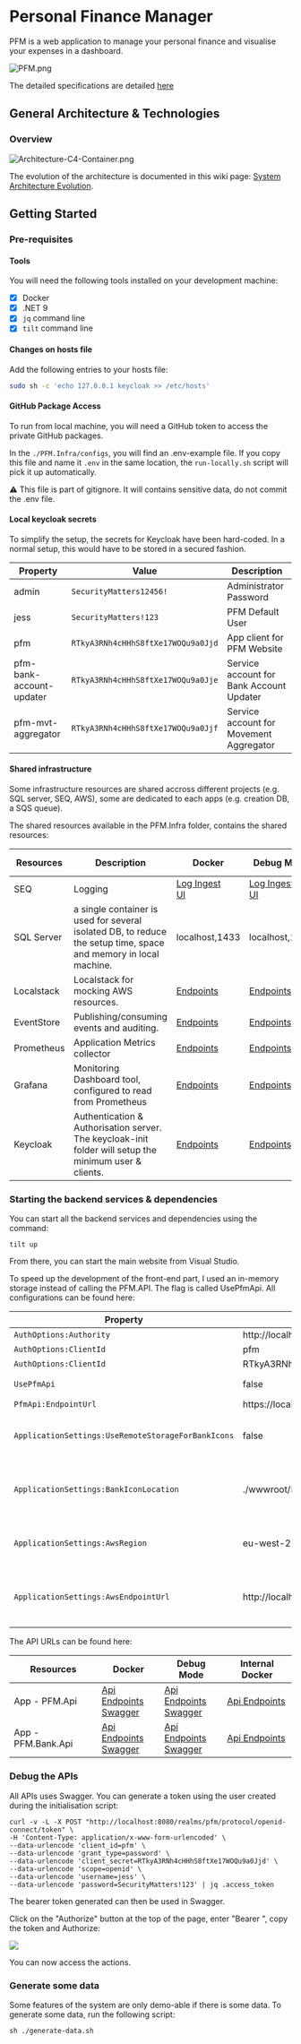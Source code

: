 # Personal Finance Manager

PFM is a web application to manage your personal finance and visualise your expenses in a dashboard. 

![PFM.png](./Documentation/Pictures/PFM-Reboot.png)

The detailed specifications are detailed [here](https://github.com/JM89/personalfinancemanager/wiki/Functional-Requirements)

## General Architecture & Technologies

### Overview

![Architecture-C4-Container.png](/Documentation/Pictures/Architecture/Architecture-C4-Container.png)

The evolution of the architecture is documented in this wiki page: [System Architecture Evolution](https://github.com/JM89/personalfinancemanager/wiki/System-Architecture-Evolution). 

## Getting Started

### Pre-requisites

#### Tools

You will need the following tools installed on your development machine:
- [x] Docker
- [x] .NET 9
- [x] `jq` command line
- [x] `tilt` command line

#### Changes on hosts file

Add the following entries to your hosts file:

```sh
sudo sh -c 'echo 127.0.0.1 keycloak >> /etc/hosts'
```

#### GitHub Package Access

To run from local machine, you will need a GitHub token to access the private GitHub packages. 

In the `./PFM.Infra/configs`, you will find an .env-example file. If you copy this file and name it `.env` in the same location, the `run-locally.sh` script will pick it up automatically. 

:warning: This file is part of gitignore. It will contains sensitive data, do not commit the .env file. 

#### Local keycloak secrets

To simplify the setup, the secrets for Keycloak have been hard-coded. In a normal setup, this would have to be stored in a secured fashion. 

|Property|Value|Description|
|---|---|---|
|admin|`SecurityMatters12456!`|Administrator Password|
|jess|`SecurityMatters!123`|PFM Default User|
|pfm|`RTkyA3RNh4cHHhS8ftXe17WOQu9a0Jjd`|App client for PFM Website|
|pfm-bank-account-updater|`RTkyA3RNh4cHHhS8ftXe17WOQu9a0Jje`|Service account for Bank Account Updater|
|pfm-mvt-aggregator|`RTkyA3RNh4cHHhS8ftXe17WOQu9a0Jjf`|Service account for Movement Aggregator|

#### Shared infrastructure

Some infrastructure resources are shared accross different projects (e.g. SQL server, SEQ, AWS), some are dedicated to each apps (e.g. creation DB, a SQS queue). 

The shared resources available in the PFM.Infra folder, contains the shared resources:

|Resources|Description|Docker|Debug Mode|Internal Docker|
|---|---|---|---|---|
|SEQ|Logging|[Log Ingest](http://localhost:5341)<br/>[UI](http://localhost:80)|[Log Ingest](http://localhost:5341)<br/>[UI](http://localhost:80)|[Log Ingest](http://seq:5341)|
|SQL Server|a single container is used for several isolated DB, to reduce the setup time, space and memory in local machine. |localhost,1433|localhost,1433|db-server,1433|
|Localstack|Localstack for mocking AWS resources.|[Endpoints](http://localhost:4566)|[Endpoints](http://localhost:4566)|[Endpoints](http://localstack:4566)|
|EventStore|Publishing/consuming events and auditing.|[Endpoints](http://localhost:2113)|[Endpoints](http://localhost:2113/)|[Endpoints](http://eventstore:2113)|
|Prometheus|Application Metrics collector|[Endpoints](http://localhost:9090)|[Endpoints](http://localhost:9090)|[Endpoints](http://prometheus:9090)|
|Grafana|Monitoring Dashboard tool, configured to read from Prometheus|[Endpoints](http://localhost:3000)|[Endpoints](http://localhost:3000)|[Endpoints](http://grafana:3000)|
|Keycloak|Authentication & Authorisation server. The keycloak-init folder will setup the minimum user & clients. |[Endpoints](http://localhost:8080)|[Endpoints](http://localhost:8080)|[Endpoints](http://keycloak:8080)|

### Starting the backend services & dependencies

You can start all the backend services and dependencies using the command: 

```shell
tilt up
```

From there, you can start the main website from Visual Studio. 

To speed up the development of the front-end part, I used an in-memory storage instead of calling the PFM.API. The flag is called UsePfmApi. All configurations can be found here:

|Property|Default Value|Configration|
|---|---|---|
|`AuthOptions:Authority`|http://localhost:8080/realms/pfm|SSO Authority|
|`AuthOptions:ClientId`|pfm|PFM Client ID|
|`AuthOptions:ClientId`|RTkyA3RNh4cHHhS8ftXe17WOQu9a0Jjd|PFM Client Secret|
|`UsePfmApi`|false|If disabled, use in-memory storage|
|`PfmApi:EndpointUrl`|https://localhost:4431/|PFM API Docker Endpoint.|
|`ApplicationSettings:UseRemoteStorageForBankIcons`|false|If disabled, use local system. We need to put metrics to measure latency and optimise before re-enabling this. |
|`ApplicationSettings:BankIconLocation`|./wwwroot/Resources/bank_icons|If UseRemoteStorageForBankIcons is enabled, use the s3 bucket name for the location: pfm-website-bank-icons|
|`ApplicationSettings:AwsRegion`|eu-west-2|If UseRemoteStorageForBankIcons is enabled, s3 bucket AWS region (localstack init setup)|
|`ApplicationSettings:AwsEndpointUrl`|http://localhost:4566|If UseRemoteStorageForBankIcons is enabled, s3 bucket AWS endpoint url (localstack init setup)|

The API URLs can be found here:

|Resources|Docker|Debug Mode|Internal Docker|
|---|---|---|---|
|App - PFM.Api|[Api Endpoints](https://localhost:4431/api)<br/>[Swagger](https://localhost:4431/swagger/index.html)|[Api Endpoints](https://localhost:7098/api)<br/>[Swagger](https://localhost:4431/swagger/index.html)|[Api Endpoints](https://pfm-api:4431/api)|
|App - PFM.Bank.Api|[Api Endpoints](https://localhost:7099/api)<br/>[Swagger](https://localhost:7099/swagger/index.html)|[Api Endpoints](https://localhost:50001/api)<br/>[Swagger](http://localhost:50001/swagger/index.html)|[Api Endpoints](http://pfm-bank-api:50001/api)|

### Debug the APIs

All APIs uses Swagger. You can generate a token using the user created during the initialisation script: 

```shell
curl -v -L -X POST "http://localhost:8080/realms/pfm/protocol/openid-connect/token" \
-H 'Content-Type: application/x-www-form-urlencoded' \
--data-urlencode 'client_id=pfm' \
--data-urlencode 'grant_type=password' \
--data-urlencode 'client_secret=RTkyA3RNh4cHHhS8ftXe17WOQu9a0Jjd' \
--data-urlencode 'scope=openid' \
--data-urlencode 'username=jess' \
--data-urlencode 'password=SecurityMatters!123' | jq .access_token
```

The bearer token generated can then be used in Swagger.

Click on the "Authorize" button at the top of the page, enter "Bearer ", copy the token and Authorize:

![](../Documentation/Pictures/API-BearerToken.PNG)

You can now access the actions.

### Generate some data

Some features of the system are only demo-able if there is some data. To generate some data, run the following script:

```shell
sh ./generate-data.sh
```

